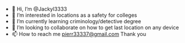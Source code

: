 - 👋 Hi, I’m @Jackyl3333
- 👀 I’m interested in locations as a safety for colleges
- 🌱 I’m currently learning criminology/detective degree
- 💞️ I’m looking to collaborate on how to get last location on any device
- 📫 How to reach me pierr33337@gmail.com
Thank you 

<!---
Jackyl3333/Jackyl3333 is a ✨ special ✨ repository because its `README.md` (this file) appears on your GitHub profile.
You can click the Preview link to take a look at your changes.
--->
